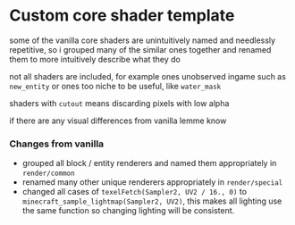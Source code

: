 # Custom core shader template

some of the vanilla core shaders are unintuitively named and needlessly repetitive, so i grouped many of the similar ones together and renamed them to more intuitively describe what they do

not all shaders are included, for example ones unobserved ingame such as `new_entity` or ones too niche to be useful, like `water_mask`

shaders with `cutout` means discarding pixels with low alpha

if there are any visual differences from vanilla lemme know

### Changes from vanilla

- grouped all block / entity renderers and named them appropriately in `render/common`
- renamed many other unique renderers appropriately in `render/special`
- changed all cases of `texelFetch(Sampler2, UV2 / 16., 0)` to `minecraft_sample_lightmap(Sampler2, UV2)`, this makes all lighting use the same function so changing lighting will be consistent.
